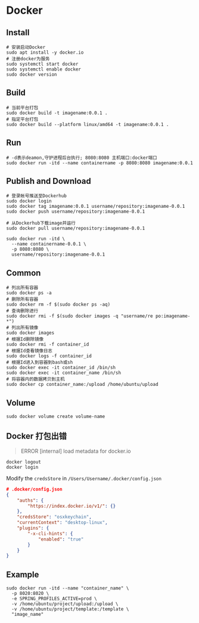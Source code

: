 # Docker

## Install

```shell
# 安装启动Docker
sudo apt install -y docker.io
# 注册docker为服务
sudo systemctl start docker
sudo systemctl enable docker
sudo docker version
```

## Build

```shell
# 当前平台打包
sudo docker build -t imagename:0.0.1 .
# 指定平台打包
sudo docker build --platform linux/amd64 -t imagename:0.0.1 .
```

## Run

```shell
# -d表示deamon,守护进程后台执行; 8080:8080 主机端口:docker端口
sudo docker run -itd --name containername -p 8080:8080 imagename:0.0.1
```

## Publish and Download

```shell
# 登录帐号推送至Dockerhub
sudo docker login
sudo docker tag imagename:0.0.1 username/repository:imagename-0.0.1
sudo docker push username/repository:imagename-0.0.1

# 从Dockerhub下载image并运行
sudo docker pull username/repository:imagename-0.0.1

sudo docker run -itd \
  --name containername-0.0.1 \
  -p 8080:8080 \
  username/repository:imagename-0.0.1
```

## Common

```shell
# 列出所有容器
sudo docker ps -a
# 删除所有容器
sudo docker rm -f $(sudo docker ps -aq)
# 查询删除进行
sudo docker rmi -f $(sudo docker images -q "username/re po:imagename-*")
# 列出所有镜像
sudo docker images
# 根据Id删除镜像
sudo docker rmi -f container_id
# 根据Id查看镜像日志
sudo docker logs -f container_id
# 根据Id进入到容器到bash或sh
sudo docker exec -it container_id /bin/sh
sudo docker exec -it container_name /bin/sh
# 将容器内的数据拷贝到主机
sudo docker cp container_name:/upload /home/ubuntu/upload
```

## Volume

```shell
sudo docker volume create volume-name
```

## Docker 打包出错

> ERROR [internal] load metadata for docker.io

```shell
docker logout
docker login
```

Modify the `credsStore` in `/Users/Username/.docker/config.json `

```json
# .docker/config.json 
{
	"auths": {
		"https://index.docker.io/v1/": {}
	},
	"credsStore": "osxkeychain",
	"currentContext": "desktop-linux",
	"plugins": {
		"-x-cli-hints": {
			"enabled": "true"
		}
	}
}
```

## Example

```shell
sudo docker run -itd --name "container_name" \
  -p 8020:8020 \
  -e SPRING_PROFILES_ACTIVE=prod \
  -v /home/ubuntu/project/upload:/upload \
  -v /home/ubuntu/project/template:/template \
  "image_name"
```
